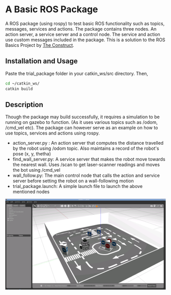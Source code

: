 # A Basic ROS Package

A ROS package (using rospy) to test basic ROS functionality such as topics, messages, services and actions. The package contains three nodes. An action server, a service server and a control node. The service and action use custom messages included in the package. This is a solution to the ROS Basics Project by [The Construct](https://www.theconstructsim.com/).

## Installation and Usage

Paste the trial_package folder in your catkin_ws/src directory. Then,

```bash
cd ~/catkin_ws/
catkin build
```

## Description

Though the package may build successfully, it requires a simulation to be running on gazebo to function. (As it uses various topics such as /odom, /cmd_vel etc). The package can however serve as an example on how to use topics, services and actions using rospy.

- action_server.py : An action server that computes the distance travelled by the robot using /odom topic. Also maintains a record of the robot's pose (x, y, thetha)
- find_wall_server.py: A service server that makes the robot move towards the nearest wall. Uses /scan to get laser-scanner readings and moves the bot using /cmd_vel
- wall_follow.py: The main control node that calls the action and service server before setting the robot on a wall-following motion
- trial_package.launch: A simple launch file to launch the above mentioned nodes

![AddedImage](simulation.PNG)